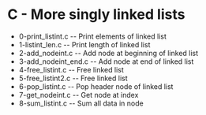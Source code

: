 # C - More singly linked lists

- 0-print_listint.c -- Print elements of linked list
- 1-listint_len.c -- Print length of linked list
- 2-add_nodeint.c -- Add node at beginning of linked list
- 3-add_nodeint_end.c -- Add node at end of linked list
- 4-free_listint.c -- Free linked list
- 5-free_listint2.c -- Free linked list
- 6-pop_listint.c -- Pop header node of linked list
- 7-get_nodeint.c -- Get node at index
- 8-sum_listint.c -- Sum all data in node
